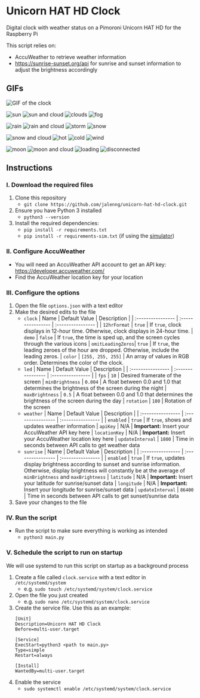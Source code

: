 # Unicorn HAT HD Clock
Digital clock with weather status on a Pimoroni Unicorn HAT HD for the Raspberry Pi

This script relies on:
- AccuWeather to retrieve weather information
- https://sunrise-sunset.org/api for sunrise and sunset information to adjust the brightness accordingly
## GIFs
![GIF of the clock](https://user-images.githubusercontent.com/42555186/199179508-c477e8ba-bc36-42db-8626-b16badf9cce3.gif)

![sun](https://user-images.githubusercontent.com/42555186/199180158-473950e8-c768-409e-b6e2-1d3ade414937.gif)
![sun and cloud](https://user-images.githubusercontent.com/42555186/199180157-f90b5b6f-f507-46f1-b067-a293b8da0c1d.gif)
![clouds](https://user-images.githubusercontent.com/42555186/199180140-f91f2515-b1ab-449a-9f8a-f64a8f65c585.gif)
![fog](https://user-images.githubusercontent.com/42555186/199180143-5308898e-13d8-49e8-ae47-844d671205cf.gif)

![rain](https://user-images.githubusercontent.com/42555186/199181173-a0a867d2-9467-4707-90b6-c2b8b24f3dc0.gif)
![rain and cloud](https://user-images.githubusercontent.com/42555186/199180153-8236f758-2eba-4114-a35e-90b9b8658366.gif)
![storm](https://user-images.githubusercontent.com/42555186/199180156-16c4ccbc-7ae6-421d-b07d-8632c265a1ae.gif)
![snow](https://user-images.githubusercontent.com/42555186/199181172-3094c16e-c484-46c7-98a2-91471df33923.gif)

![snow and cloud](https://user-images.githubusercontent.com/42555186/199180154-aa802605-3d4f-425a-861b-2b44486a0f13.gif)
![hot](https://user-images.githubusercontent.com/42555186/199180144-f32f8954-738c-4e5a-a583-e600b7d0bf30.gif)
![cold](https://user-images.githubusercontent.com/42555186/199187852-03e96545-953c-44c5-8e05-5bcfe106581d.png)
![wind](https://user-images.githubusercontent.com/42555186/199180136-f6d820ad-29f4-4870-92c9-745b2c409eab.gif)

![moon](https://user-images.githubusercontent.com/42555186/199187848-6083a6fb-1cfc-48cf-abca-75338f910156.png)
![moon and cloud](https://user-images.githubusercontent.com/42555186/199187842-43ee1913-e857-4e8c-af0b-c2e6068faf5a.gif)
![loading](https://user-images.githubusercontent.com/42555186/199180147-481e3ec5-8e48-4521-807d-4b488770900e.gif)
![disconnected](https://user-images.githubusercontent.com/42555186/199188347-52d12ed5-3178-4f85-be34-b1087ac828ad.gif)

## Instructions
### I. Download the required files
1. Clone this repository
    - `git clone https://github.com/jalenng/unicorn-hat-hd-clock.git`
2. Ensure you have Python 3 installed
    - `python3 --version`
3. Install the required dependencies:
    - `pip install -r requirements.txt`
    - `pip install -r requirements-sim.txt` (if using the [simulator](https://github.com/jayniz/unicorn-hat-sim))
### II. Configure AccuWeather
- You will need an AccuWeather API account to get an API key: https://developer.accuweather.com/
- Find the AccuWeather location key for your location
### III. Configure the options
1. Open the file `options.json` with a text editor
2. Make the desired edits to the file
    - `clock`
        | Name              | Default Value     | Description       |
        | :---------------- | :---------------- | :---------------- |
        | `12hrFormat`      | `true`            | If `true`, clock displays in 12-hour time. Otherwise, clock displays in 24-hour time.
        | `demo`            | `false`           | If `true`, the time is sped up, and the screen cycles through the various icons
        | `omitLeadingZeros`| `true`            | If `true`, the leading zeroes of the hour are dropped. Otherwise, include the leading zeros.
        | `color`           | `[255, 255, 255]` | An array of values in RGB order. Determines the color of the clock.
    - `led`
        | Name              | Default Value     | Description       |
        | :---------------- | :---------------- | :---------------- |
        | `fps`             | `10`              | Desired framerate of the screen
        | `minBrightness`   | `0.004`           | A float between 0.0 and 1.0 that determines the brightness of the screen during the night
        | `maxBrightness`   | `0.5`             | A float between 0.0 and 1.0 that determines the brightness of the screen during the day
        | `rotation`        | `180`             | Rotation of the screen
    - `weather`
        | Name              | Default Value     | Description       |
        | :---------------- | :---------------- | :---------------- |
        | `enabled`         | `true`            | If `true`, shows and updates weather information
        | `apiKey`          | N/A               | **Important:** Insert your AccuWeather API key here 
        | `locationKey`     | N/A               | **Important:** Insert your AccuWeather location key here
        | `updateInterval`  | `1800`            | Time in seconds between API calls to get weather data
    - `sunrise`
        | Name              | Default Value     | Description       |
        | :---------------- | :---------------- | :---------------- |
        | `enabled`         | `true`            | If `true`, updates display brightness according to sunset and sunrise information. Otherwise, display brightness will constantly be at the average of `minBrightness` and `maxBrightness`
        | `latitude`        | N/A               | **Important:** Insert your latitude for sunrise/sunset data
        | `longitude`       | N/A               | **Important:** Insert your longitude for sunrise/sunset data
        | `updateInterval`  | `86400`           | Time in seconds between API calls to get sunset/sunrise data
3. Save your changes to the file
### IV. Run the script
- Run the script to make sure everything is working as intended
    - `python3 main.py`
### V. Schedule the script to run on startup
We will use systemd to run this script on startup as a background process

1. Create a file called `clock.service` with a text editor in `/etc/systemd/system`
    - e.g. `sudo touch /etc/systemd/system/clock.service`
2. Open the file you just created
    - e.g. `sudo nano /etc/systemd/system/clock.service`
3. Create the service file. Use this as an example:
    ```
    [Unit]
    Description=Unicorn HAT HD Clock
    Before=multi-user.target

    [Service]
    ExecStart=python3 <path to main.py>
    Type=simple
    Restart=always

    [Install]
    WantedBy=multi-user.target
    ```
3. Enable the service
    - `sudo systemctl enable /etc/systemd/system/clock.service`
